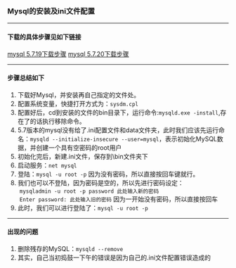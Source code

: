 ### Mysql的安装及ini文件配置

---
#### 下载的具体步骤见如下链接
[mysql 5.7.19下载步骤](http://www.jb51.net/article/119369.htm?utm_source=debugrun&utm_medium=referral)
[mysql 5.7.20下载步骤](http://www.jb51.net/article/127627.htm)

---
#### 步骤总结如下
1. 下载好Mysql，并安装再自己指定的文件处。
2. 配置系统变量，快捷打开方式为：`sysdm.cpl`
3. 配置好后，cd到安装的文件的bin目录下，运行命令:`mysqld.exe -install`,存在了的话执行移除命令。
4. 5.7版本的mysql没有给了.ini配置文件和data文件夹，此时我们应该先运行命名：`mysqld --initialize-insecure --user=mysql`，表示初始化MySQL数据，并创建一个具有空密码的root用户
5. 初始化完后，新建.ini文件，保存到\bin文件夹下
6. 启动服务：`net mysql`
7. 登陆：`mysql -u root -p` 因为没有密码，所以直接按回车键就行。
8. 我们也可以不登陆，因为密码是空的，所以先进行密码设定：   
  `mysqladmin -u root -p password 此处输入新的密码`   
  `Enter password: 此处输入旧的密码` 因为一开始没有密码，所以直接按回车
9. 此时，我们可以进行登陆了：`mysql -u root -p`
---

#### 出现的问题
1. 删除残存的MySQL：`mysqld --remove`
2. 其实，自己当初捣鼓一下午的错误是因为自己的.ini文件配置错误造成的    
